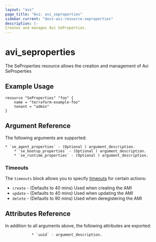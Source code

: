 ```yaml
---
layout: "avi"
page_title: "Avi: avi_seproperties"
sidebar_current: "docs-avi-resource-seproperties"
description: |-
Creates and manages Avi SeProperties.
---
```


# avi_seproperties

The SeProperties resource allows the creation and management of Avi SeProperties

## Example Usage

```hcl
resource "SeProperties" "foo" {
    name = "terraform-example-foo"
    tenant = "admin"
}
```

## Argument Reference

The following arguments are supported:

    * `se_agent_properties` - (Optional ) argument_description.
        * `se_bootup_properties` - (Optional ) argument_description.
        * `se_runtime_properties` - (Optional ) argument_description.
        
### Timeouts

The `timeouts` block allows you to specify [timeouts](https://www.terraform.io/docs/configuration/resources.html#timeouts) for certain actions:

* `create` - (Defaults to 40 mins) Used when creating the AMI
* `update` - (Defaults to 40 mins) Used when updating the AMI
* `delete` - (Defaults to 90 mins) Used when deregistering the AMI

## Attributes Reference

In addition to all arguments above, the following attributes are exported:

                * `uuid` - argument_description.
    
